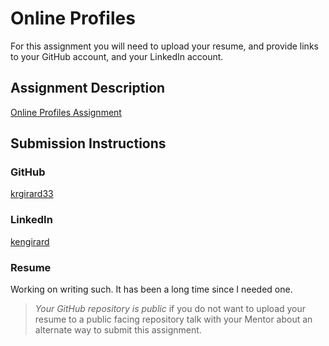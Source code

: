 # Online Profiles
For this assignment you will need to upload your resume, and provide links to your GitHub account, and your LinkedIn account.

## Assignment Description
[Online Profiles Assignment](https://education.launchcode.org/liftoff/assignments/online-profiles/)

## Submission Instructions

### GitHub
[krgirard33](https://github.com/krgirard33)

### LinkedIn
[kengirard](https://www.linkedin.com/in/kengirard/)

### Resume
Working on writing such. It has been a long time since I needed one.

> *Your GitHub repository is public* if you do not want to upload your resume to a public facing repository talk with your Mentor about an alternate way to submit this assignment.